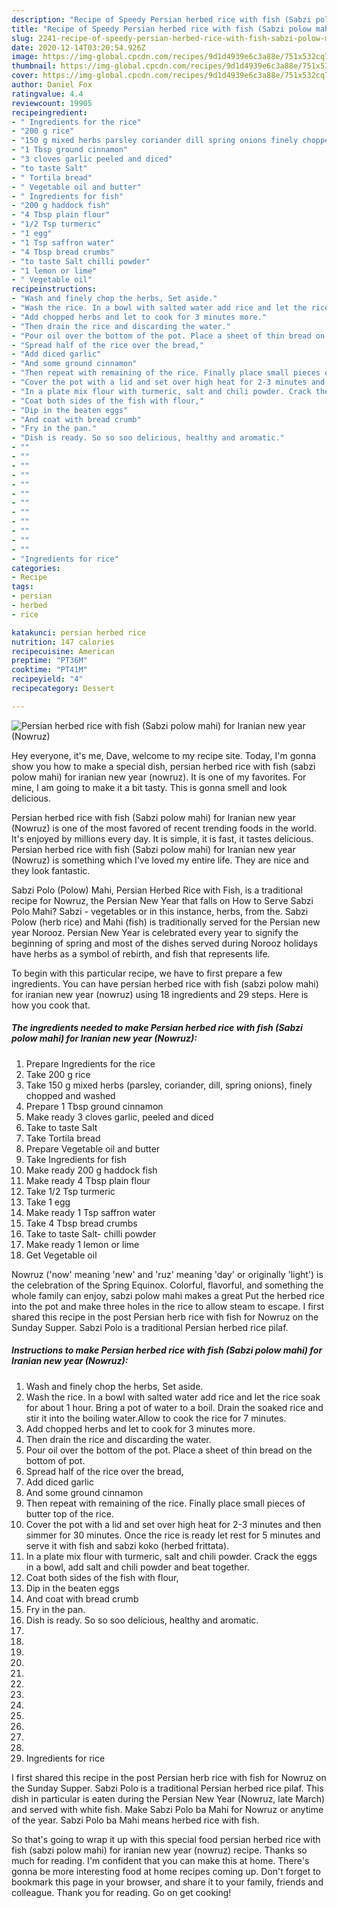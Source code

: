 ```yaml
---
description: "Recipe of Speedy Persian herbed rice with fish (Sabzi polow mahi) for Iranian new year (Nowruz)"
title: "Recipe of Speedy Persian herbed rice with fish (Sabzi polow mahi) for Iranian new year (Nowruz)"
slug: 2241-recipe-of-speedy-persian-herbed-rice-with-fish-sabzi-polow-mahi-for-iranian-new-year-nowruz
date: 2020-12-14T03:20:54.926Z
image: https://img-global.cpcdn.com/recipes/9d1d4939e6c3a88e/751x532cq70/persian-herbed-rice-with-fish-sabzi-polow-mahi-for-iranian-new-year-nowruz-recipe-main-photo.jpg
thumbnail: https://img-global.cpcdn.com/recipes/9d1d4939e6c3a88e/751x532cq70/persian-herbed-rice-with-fish-sabzi-polow-mahi-for-iranian-new-year-nowruz-recipe-main-photo.jpg
cover: https://img-global.cpcdn.com/recipes/9d1d4939e6c3a88e/751x532cq70/persian-herbed-rice-with-fish-sabzi-polow-mahi-for-iranian-new-year-nowruz-recipe-main-photo.jpg
author: Daniel Fox
ratingvalue: 4.4
reviewcount: 19905
recipeingredient:
- " Ingredients for the rice"
- "200 g rice"
- "150 g mixed herbs parsley coriander dill spring onions finely chopped and washed"
- "1 Tbsp ground cinnamon"
- "3 cloves garlic peeled and diced"
- "to taste Salt"
- " Tortila bread"
- " Vegetable oil and butter"
- " Ingredients for fish"
- "200 g haddock fish"
- "4 Tbsp plain flour"
- "1/2 Tsp turmeric"
- "1 egg"
- "1 Tsp saffron water"
- "4 Tbsp bread crumbs"
- "to taste Salt chilli powder"
- "1 lemon or lime"
- " Vegetable oil"
recipeinstructions:
- "Wash and finely chop the herbs, Set aside."
- "Wash the rice. In a bowl with salted water add rice and let the rice soak for about 1 hour. Bring a pot of water to a boil. Drain the soaked rice and stir it into the boiling water.Allow to cook the rice for 7 minutes."
- "Add chopped herbs and let to cook for 3 minutes more."
- "Then drain the rice and discarding the water."
- "Pour oil over the bottom of the pot. Place a sheet of thin bread on the bottom of pot."
- "Spread half of the rice over the bread,"
- "Add diced garlic"
- "And some ground cinnamon"
- "Then repeat with remaining of the rice. Finally place small pieces of butter top of the rice."
- "Cover the pot with a lid and set over high heat for 2-3 minutes and then simmer for 30 minutes. Once the rice is ready let rest for 5 minutes and serve it with fish and sabzi koko (herbed frittata)."
- "In a plate mix flour with turmeric, salt and chili powder. Crack the eggs in a bowl, add salt and chili powder and beat together."
- "Coat both sides of the fish with flour,"
- "Dip in the beaten eggs"
- "And coat with bread crumb"
- "Fry in the pan."
- "Dish is ready. So so soo delicious, healthy and aromatic."
- ""
- ""
- ""
- ""
- ""
- ""
- ""
- ""
- ""
- ""
- ""
- ""
- "Ingredients for rice"
categories:
- Recipe
tags:
- persian
- herbed
- rice

katakunci: persian herbed rice 
nutrition: 147 calories
recipecuisine: American
preptime: "PT36M"
cooktime: "PT41M"
recipeyield: "4"
recipecategory: Dessert

---
```



![Persian herbed rice with fish (Sabzi polow mahi) for Iranian new year (Nowruz)](https://img-global.cpcdn.com/recipes/9d1d4939e6c3a88e/751x532cq70/persian-herbed-rice-with-fish-sabzi-polow-mahi-for-iranian-new-year-nowruz-recipe-main-photo.jpg)

Hey everyone, it's me, Dave, welcome to my recipe site. Today, I'm gonna show you how to make a special dish, persian herbed rice with fish (sabzi polow mahi) for iranian new year (nowruz). It is one of my favorites. For mine, I am going to make it a bit tasty. This is gonna smell and look delicious.

Persian herbed rice with fish (Sabzi polow mahi) for Iranian new year (Nowruz) is one of the most favored of recent trending foods in the world. It's enjoyed by millions every day. It is simple, it is fast, it tastes delicious. Persian herbed rice with fish (Sabzi polow mahi) for Iranian new year (Nowruz) is something which I've loved my entire life. They are nice and they look fantastic.

Sabzi Polo (Polow) Mahi, Persian Herbed Rice with Fish, is a traditional recipe for Nowruz, the Persian New Year that falls on How to Serve Sabzi Polo Mahi? Sabzi - vegetables or in this instance, herbs, from the. Sabzi Polow (herb rice) and Mahi (fish) is traditionally served for the Persian new year Norooz. Persian New Year is celebrated every year to signify the beginning of spring and most of the dishes served during Norooz holidays have herbs as a symbol of rebirth, and fish that represents life.


To begin with this particular recipe, we have to first prepare a few ingredients. You can have persian herbed rice with fish (sabzi polow mahi) for iranian new year (nowruz) using 18 ingredients and 29 steps. Here is how you cook that.

<!--inarticleads1-->

##### The ingredients needed to make Persian herbed rice with fish (Sabzi polow mahi) for Iranian new year (Nowruz):

1. Prepare  Ingredients for the rice
1. Take 200 g rice
1. Take 150 g mixed herbs (parsley, coriander, dill, spring onions), finely chopped and washed
1. Prepare 1 Tbsp ground cinnamon
1. Make ready 3 cloves garlic, peeled and diced
1. Take to taste Salt
1. Take  Tortila bread
1. Prepare  Vegetable oil and butter
1. Take  Ingredients for fish
1. Make ready 200 g haddock fish
1. Make ready 4 Tbsp plain flour
1. Take 1/2 Tsp turmeric
1. Take 1 egg
1. Make ready 1 Tsp saffron water
1. Take 4 Tbsp bread crumbs
1. Take to taste Salt- chilli powder
1. Make ready 1 lemon or lime
1. Get  Vegetable oil


Nowruz (&#39;now&#39; meaning &#39;new&#39; and &#39;ruz&#39; meaning &#39;day&#39; or originally &#39;light&#39;) is the celebration of the Spring Equinox. Colorful, flavorful, and something the whole family can enjoy, sabzi polow mahi makes a great Put the herbed rice into the pot and make three holes in the rice to allow steam to escape. I first shared this recipe in the post Persian herb rice with fish for Nowruz on the Sunday Supper. Sabzi Polo is a traditional Persian herbed rice pilaf. 

<!--inarticleads2-->

##### Instructions to make Persian herbed rice with fish (Sabzi polow mahi) for Iranian new year (Nowruz):

1. Wash and finely chop the herbs, Set aside.
1. Wash the rice. In a bowl with salted water add rice and let the rice soak for about 1 hour. Bring a pot of water to a boil. Drain the soaked rice and stir it into the boiling water.Allow to cook the rice for 7 minutes.
1. Add chopped herbs and let to cook for 3 minutes more.
1. Then drain the rice and discarding the water.
1. Pour oil over the bottom of the pot. Place a sheet of thin bread on the bottom of pot.
1. Spread half of the rice over the bread,
1. Add diced garlic
1. And some ground cinnamon
1. Then repeat with remaining of the rice. Finally place small pieces of butter top of the rice.
1. Cover the pot with a lid and set over high heat for 2-3 minutes and then simmer for 30 minutes. Once the rice is ready let rest for 5 minutes and serve it with fish and sabzi koko (herbed frittata).
1. In a plate mix flour with turmeric, salt and chili powder. Crack the eggs in a bowl, add salt and chili powder and beat together.
1. Coat both sides of the fish with flour,
1. Dip in the beaten eggs
1. And coat with bread crumb
1. Fry in the pan.
1. Dish is ready. So so soo delicious, healthy and aromatic.
1. 
1. 
1. 
1. 
1. 
1. 
1. 
1. 
1. 
1. 
1. 
1. 
1. Ingredients for rice


I first shared this recipe in the post Persian herb rice with fish for Nowruz on the Sunday Supper. Sabzi Polo is a traditional Persian herbed rice pilaf. This dish in particular is eaten during the Persian New Year (Nowruz, late March) and served with white fish. Make Sabzi Polo ba Mahi for Nowruz or anytime of the year. Sabzi Polo ba Mahi means herbed rice with fish. 

So that's going to wrap it up with this special food persian herbed rice with fish (sabzi polow mahi) for iranian new year (nowruz) recipe. Thanks so much for reading. I'm confident that you can make this at home. There's gonna be more interesting food at home recipes coming up. Don't forget to bookmark this page in your browser, and share it to your family, friends and colleague. Thank you for reading. Go on get cooking!
